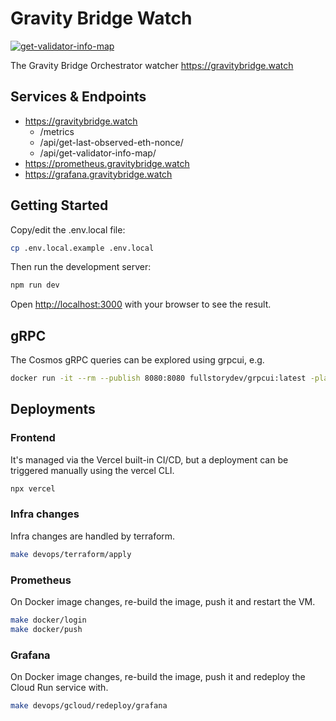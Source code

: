 # Gravity Bridge Watch

[![get-validator-info-map](https://github.com/AndreMiras/gravitybridge-watch/actions/workflows/get-validator-info-map.yml/badge.svg)](https://github.com/AndreMiras/gravitybridge-watch/actions/workflows/get-validator-info-map.yml)

The Gravity Bridge Orchestrator watcher <https://gravitybridge.watch>

## Services & Endpoints

- https://gravitybridge.watch
  - /metrics
  - /api/get-last-observed-eth-nonce/
  - /api/get-validator-info-map/
- https://prometheus.gravitybridge.watch
- https://grafana.gravitybridge.watch

## Getting Started

Copy/edit the .env.local file:

```sh
cp .env.local.example .env.local
```

Then run the development server:

```bash
npm run dev
```

Open [http://localhost:3000](http://localhost:3000) with your browser to see the result.

## gRPC

The Cosmos gRPC queries can be explored using grpcui, e.g.

```sh
docker run -it --rm --publish 8080:8080 fullstorydev/grpcui:latest -plaintext <server>:9090
```

## Deployments

### Frontend

It's managed via the Vercel built-in CI/CD, but a deployment can be triggered manually using the vercel CLI.

```sh
npx vercel
```

### Infra changes

Infra changes are handled by terraform.

```sh
make devops/terraform/apply
```

### Prometheus

On Docker image changes, re-build the image, push it and restart the VM.

```sh
make docker/login
make docker/push
```

### Grafana

On Docker image changes, re-build the image, push it and redeploy the Cloud Run service with.

```sh
make devops/gcloud/redeploy/grafana
```
